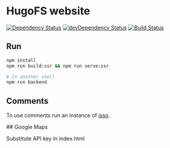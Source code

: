# HugoFS website

[![Dependency Status](https://david-dm.org/hugo19941994/hugofs.svg)](https://david-dm.org/hugo19941994/hugofs)
[![devDependency Status](https://david-dm.org/hugo19941994/hugofs/dev-status.svg)](https://david-dm.org/hugo19941994/hugofs?type=dev)
[![Build Status](https://travis-ci.com/hugo19941994/hugofs.svg?branch=master)](https://travis-ci.com/hugo19941994/hugofs)

## Run

```bash
npm install
npm run build:ssr && npm run serve:ssr

# In another shell
npm run backend
```

## Comments

To use comments run an instance of [isso](https://github.com/posativ/isso).

## Google Maps

Substitute API key in index.html
